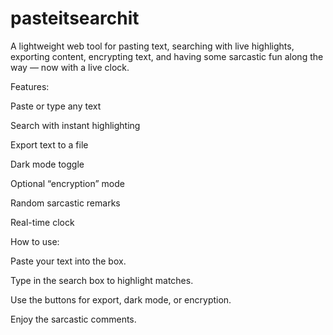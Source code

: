 # pasteitsearchit
A lightweight web tool for pasting text, searching with live highlights, exporting content, encrypting text, and having some sarcastic fun along the way — now with a live clock.

Features:

Paste or type any text

Search with instant highlighting

Export text to a file

Dark mode toggle

Optional “encryption” mode

Random sarcastic remarks

Real-time clock

How to use:

Paste your text into the box.

Type in the search box to highlight matches.

Use the buttons for export, dark mode, or encryption.

Enjoy the sarcastic comments.
